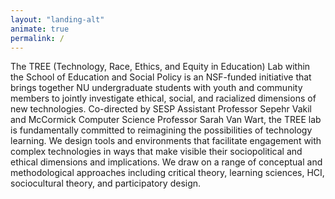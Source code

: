 ```yaml
---
layout: "landing-alt"
animate: true
permalink: /
---
```


<span class="first-character">T</span>he TREE (Technology, Race, Ethics, and Equity in Education) Lab within the School of Education and Social Policy is an NSF-funded initiative that brings together NU undergraduate students with youth and community members to jointly investigate ethical, social, and racialized dimensions of new technologies. Co-directed by SESP Assistant Professor Sepehr Vakil and McCormick Computer Science Professor Sarah Van Wart, the TREE lab is fundamentally committed to reimagining the possibilities of technology learning. We design tools and environments that facilitate engagement with complex technologies in ways that make visible their sociopolitical and ethical dimensions and implications. We draw on a range of conceptual and methodological approaches including critical theory, learning sciences, HCI, sociocultural theory, and participatory design.